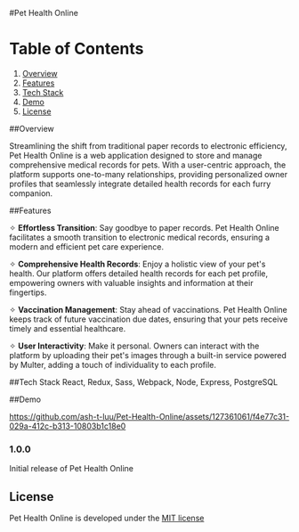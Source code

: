 #Pet Health Online

# __Table of Contents__
1. [Overview](#overview)
2. [Features](#features)
3. [Tech Stack](#tech-stack)
4. [Demo](#demo)
5. [License](#license)

##Overview 

Streamlining the shift from traditional paper records to electronic efficiency, Pet Health Online is a web application designed to store and manage comprehensive medical records for pets. With a user-centric approach, the platform supports one-to-many relationships, providing personalized owner profiles that seamlessly integrate detailed health records for each furry companion.

##Features

✧ **Effortless Transition**: Say goodbye to paper records. Pet Health Online facilitates a smooth transition to electronic medical records, ensuring a modern and efficient pet care experience.

✧ **Comprehensive Health Records**: Enjoy a holistic view of your pet's health. Our platform offers detailed health records for each pet profile, empowering owners with valuable insights and information at their fingertips.

✧ **Vaccination Management**: Stay ahead of vaccinations. Pet Health Online keeps track of future vaccination due dates, ensuring that your pets receive timely and essential healthcare.

✧ **User Interactivity**: Make it personal. Owners can interact with the platform by uploading their pet's images through a built-in service powered by Multer, adding a touch of individuality to each profile.

##Tech Stack
React, Redux, Sass, Webpack, Node, Express, PostgreSQL

##Demo

https://github.com/ash-t-luu/Pet-Health-Online/assets/127361061/f4e77c31-029a-412c-b313-10803b1c18e0

### 1.0.0

Initial release of Pet Health Online

## License

Pet Health Online is developed under the [MIT license](https://en.wikipedia.org/wiki/MIT_License)
